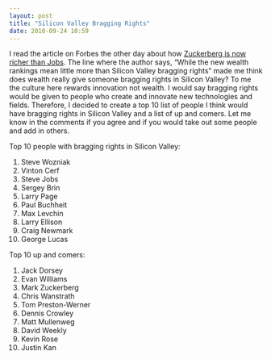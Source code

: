 ```yaml
---
layout: post
title: "Silicon Valley Bragging Rights"
date: 2010-09-24 10:59
---
```


I read the article on Forbes the other day about how [Zuckerberg is now
richer than Jobs][]. The line where the author says, “While the new
wealth rankings mean little more than Silicon Valley bragging rights”
made me think does wealth really give someone bragging rights in Silicon
Valley? To me the culture here rewards innovation not wealth. I would
say bragging rights would be given to people who create and innovate new
technologies and fields. Therefore, I decided to create a top 10 list of
people I think would have bragging rights in Silicon Valley and a list
of up and comers. Let me know in the comments if you agree and if you
would take out some people and add in others.

Top 10 people with bragging rights in Silicon Valley:

1.  Steve Wozniak
2.  Vinton Cerf
3.  Steve Jobs
4.  Sergey Brin
5.  Larry Page
6.  Paul Buchheit
7.  Max Levchin
8.  Larry Ellison
9.  Craig Newmark
10. George Lucas

Top 10 up and comers:

1.  Jack Dorsey
2.  Evan Williams
3.  Mark Zuckerberg
4.  Chris Wanstrath
5.  Tom Preston-Werner
6.  Dennis Crowley
7.  Matt Mullenweg
8.  David Weekly
9.  Kevin Rose
10. Justin Kan

  [Zuckerberg is now richer than Jobs]: http://blogs.forbes.com/stevenbertoni/2010/09/22/facebooks-zuckerberg-now-richer-than-apples-steve-jobs/
